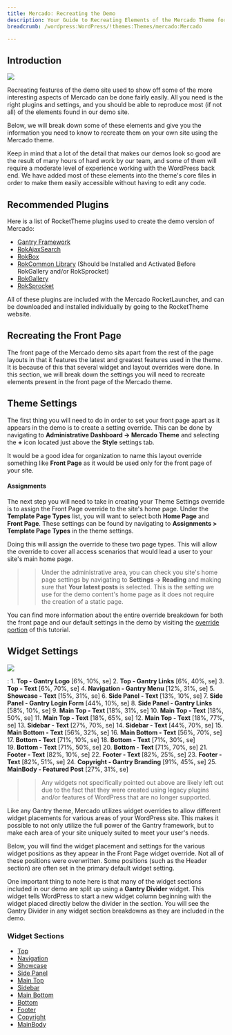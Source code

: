```yaml
---
title: Mercado: Recreating the Demo
description: Your Guide to Recreating Elements of the Mercado Theme for WordPress
breadcrumb: /wordpress:WordPress/!themes:Themes/mercado:Mercado

---
```


Introduction
-----

![][mercado2]

Recreating features of the demo site used to show off some of the more interesting aspects of Mercado can be done fairly easily. All you need is the right plugins and settings, and you should be able to reproduce most (if not all) of the elements found in our demo site.

Below, we will break down some of these elements and give you the information you need to know to recreate them on your own site using the Mercado theme.

Keep in mind that a lot of the detail that makes our demos look so good are the result of many hours of hard work by our team, and some of them will require a moderate level of experience working with the WordPress back end. We have added most of these elements into the theme's core files in order to make them easily accessible without having to edit any code.

Recommended Plugins
-----

Here is a list of RocketTheme plugins used to create the demo version of Mercado:

* [Gantry Framework][gantry]
* [RokAjaxSearch][rokajaxsearch]
* [RokBox][rokbox]
* [RokCommon Library](http://www.rockettheme.com/wordpress/plugins/rokutilities) (Should be Installed and Activated Before RokGallery and/or RokSprocket)
* [RokGallery][rokgallery]
* [RokSprocket][roksprocket]

All of these plugins are included with the Mercado RocketLauncher, and can be downloaded and installed individually by going to the RocketTheme website.

Recreating the Front Page
-----

The front page of the Mercado demo sits apart from the rest of the page layouts in that it features the latest and greatest features used in the theme. It is because of this that several widget and layout overrides were done. In this section, we will break down the settings you will need to recreate elements present in the front page of the Mercado theme.

Theme Settings
-----

The first thing you will need to do in order to set your front page apart as it appears in the demo is to create a setting override. This can be done by navigating to **Administrative Dashboard -> Mercado Theme** and selecting the **+** icon located just above the **Style** settings tab.

It would be a good idea for organization to name this layout override something like **Front Page** as it would be used only for the front page of your site.

#### Assignments

The next step you will need to take in creating your Theme Settings override is to assign the Front Page override to the site's home page. Under the **Template Page Types** list, you will want to select both **Home Page** and **Front Page**. These settings can be found by navigating to **Assignments > Template Page Types** in the theme settings.

Doing this will assign the override to these two page types. This will allow the override to cover all access scenarios that would lead a user to your site's main home page.

>> Under the administrative area, you can check you site's home page settings by navigating to **Settings -> Reading** and making sure that **Your latest posts** is selected. This is the setting we use for the demo content's home page as it does not require the creation of a static page.

You can find more information about the entire override breakdown for both the front page and our default settings in the demo by visiting the [override portion][demooverride] of this tutorial.

Widget Settings
-----

![][Mercado]

:   1. **Top - Gantry Logo** [6%, 10%, se]
    2. **Top - Gantry Links** [6%, 40%, se]
    3. **Top - Text** [6%, 70%, se]
    4. **Navigation - Gantry Menu** [12%, 31%, se]
    5. **Showcase - Text** [15%, 31%, se]
    6. **Side Panel - Text** [13%, 10%, se]
    7. **Side Panel - Gantry Login Form** [44%, 10%, se]
    8. **Side Panel - Gantry Links** [58%, 10%, se]
    9. **Main Top - Text** [18%, 31%, se]
    10. **Main Top - Text** [18%, 50%, se]
    11. **Main Top - Text** [18%, 65%, se]
    12. **Main Top - Text** [18%, 77%, se]
    13. **Sidebar - Text** [27%, 70%, se]
    14. **Sidebar - Text** [44%, 70%, se]
    15. **Main Bottom - Text** [56%, 32%, se]
    16. **Main Bottom - Text** [56%, 70%, se]
    17. **Bottom - Text** [71%, 10%, se]
    18. **Bottom - Text** [71%, 30%, se]  
    19. **Bottom - Text** [71%, 50%, se]
    20. **Bottom - Text** [71%, 70%, se]
    21. **Footer - Text** [82%, 10%, se]
    22. **Footer - Text** [82%, 25%, se]
    23. **Footer - Text** [82%, 51%, se]
    24. **Copyright - Gantry Branding** [91%, 45%, se]
    25. **MainBody - Featured Post** [27%, 31%, se]

>> Any widgets not specifically pointed out above are likely left out due to the fact that they were created using legacy plugins and/or features of WordPress that are no longer supported.

Like any Gantry theme, Mercado utilizes widget overrides to allow different widget placements for various areas of your WordPress site. This makes it possible to not only utilize the full power of the Gantry framework, but to make each area of your site uniquely suited to meet your user's needs.

Below, you will find the widget placement and settings for the various widget positions as they appear in the Front Page widget override. Not all of these positions were overwritten. Some positions (such as the Header section) are often set in the primary default widget setting.

One important thing to note here is that many of the widget sections included in our demo are split up using a **Gantry Divider** widget. This widget tells WordPress to start a new widget column beginning with the widget placed directly below the divider in the section. You will see the Gantry Divider in any widget section breakdowns as they are included in the demo.

### Widget Sections

* [Top][top]
* [Navigation][navigation]
* [Showcase][showcase]
* [Side Panel][sidepanel]
* [Main Top][maintop]
* [Sidebar][sidebar]
* [Main Bottom][mainbottom]
* [Bottom][bottom]
* [Footer][footer]
* [Copyright][copyright]
* [MainBody][mainbody]

[gantry]: http://gantry.org/downloads
[rokajaxsearch]: http://www.rockettheme.com/wordpress/plugins/rokajaxsearch
[rokbox]: http://www.rockettheme.com/wordpress/plugins/rokbox
[roksprocket]: http://www.rockettheme.com/wordpress/plugins/roksprocket
[Mercado]: assets/mercado2.jpeg
[mercado2]: assets/mercado.jpeg
[roksprocket]: http://www.rockettheme.com/wordpress/plugins/roksprocket
[rokgallery]: http://www.rockettheme.com/wordpress/plugins/rokgallery
[faq]: faq.md
[override]: http://docs.gantry.org/gantry4/configure
[navigation]: demo_navigation.md
[header]: demo_header.md
[top]: demo_top.md
[showcase]: demo_showcase.md
[sidepanel]: assets/demo_sidepanel.md
[bottom]: demo_bottom.md
[feature]: demo_feature.md
[navigation]: demo_navigation.md
[maintop]: demo_maintop.md
[contenttop]: demo_contenttop.md
[mainbody]: demo_posts.md
[sidebar]: demo_sidebar.md
[mainbottom]: demo_mainbottom.md
[footer]: demo_footer.md
[copyright]: demo_copyright.md
[demooverride]: demo_override.md
